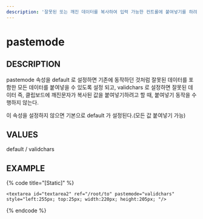 ```yaml
---
description: '잘못된 또는 깨진 데이터를 복사하여 입력 가능한 컨트롤에 붙여넣기를 하려고 할 때, 잘못된 데이터를 붙여넣을 지 유무를 설정하는 속성이다.'
---
```


# pastemode

## DESCRIPTION

pastemode 속성을 default 로 설정하면 기존에 동작하던 것처럼 잘못된 데이터를 포함한 모든 데이터를 붙여넣을 수 있도록 설정 되고, validchars 로 설정하면 잘못된 데이터 즉, 클립보드에 깨진문자가 복사된 값을 붙여넣기하려고 할 때, 붙여넣기 동작을 수행하지 않는다.

이 속성을 설정하지 않으면 기본으로 default 가 설정된다.\(모든 값 붙여넣기 가능\)

## VALUES

default / validchars

## EXAMPLE

{% code title="\[Static\]" %}
```markup
<textarea id="textarea2" ref="/root/to" pastemode="validchars" style="left:255px; top:25px; width:220px; height:205px; "/> 
```
{% endcode %}

